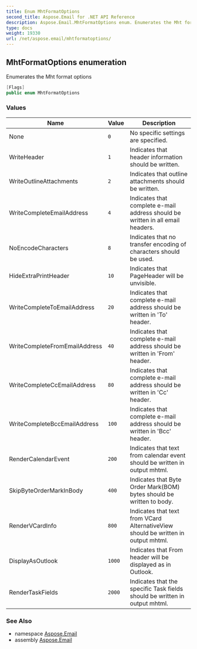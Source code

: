 ```yaml
---
title: Enum MhtFormatOptions
second_title: Aspose.Email for .NET API Reference
description: Aspose.Email.MhtFormatOptions enum. Enumerates the Mht format options
type: docs
weight: 19330
url: /net/aspose.email/mhtformatoptions/
---
```

## MhtFormatOptions enumeration

Enumerates the Mht format options

```csharp
[Flags]
public enum MhtFormatOptions
```

### Values

| Name | Value | Description |
| --- | --- | --- |
| None | `0` | No specific settings are specified. |
| WriteHeader | `1` | Indicates that header information should be written. |
| WriteOutlineAttachments | `2` | Indicates that outline attachments should be written. |
| WriteCompleteEmailAddress | `4` | Indicates that complete e-mail address should be written in all email headers. |
| NoEncodeCharacters | `8` | Indicates that no transfer encoding of characters should be used. |
| HideExtraPrintHeader | `10` | Indicates that PageHeader will be unvisible. |
| WriteCompleteToEmailAddress | `20` | Indicates that complete e-mail address should be written in 'To' header. |
| WriteCompleteFromEmailAddress | `40` | Indicates that complete e-mail address should be written in 'From' header. |
| WriteCompleteCcEmailAddress | `80` | Indicates that complete e-mail address should be written in 'Cc' header. |
| WriteCompleteBccEmailAddress | `100` | Indicates that complete e-mail address should be written in 'Bcc' header. |
| RenderCalendarEvent | `200` | Indicates that text from calendar event should be written in output mhtml. |
| SkipByteOrderMarkInBody | `400` | Indicates that Byte Order Mark(BOM) bytes should be written to body. |
| RenderVCardInfo | `800` | Indicates that text from VCard AlternativeView should be written in output mhtml. |
| DisplayAsOutlook | `1000` | Indicates that From header will be displayed as in Outlook. |
| RenderTaskFields | `2000` | Indicates that the specific Task fields should be written in output mhtml. |

### See Also

* namespace [Aspose.Email](../../aspose.email/)
* assembly [Aspose.Email](../../)


